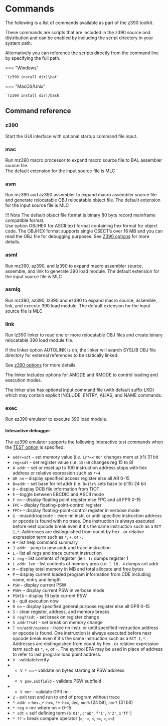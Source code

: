 # Commands

The following is a list of commands available as part of the z390 toolkit.

These commands are scripts that are included in the z390 source and distribution
and can be enabled by including the script directory in your system path.

Alternatively you can reference the scripts directly from the command line by
specifying the full path.

=== "Windows"

    `(z390 install dir)\bat`

=== "MacOS/Unix"
        
    `(z390 install dir)/bash`


## Command reference

### z390

Start the GUI interface with optional startup command file input.

### mac

Run mz390 macro processor to expand macro source file to BAL assembler source file. \
The default extension for the input source file is MLC

### asm

Run mz390 and az390 assembler to expand macro assembler source file and 
generate relocatable OBJ relocatable object file.
The default extension for the input source file is MLC

!!! Note 
    The default object file format is binary 80 byte record mainframe compatible 
    format.  
    Use option OBJHEX for ASCII text format containing hex format for object 
    code.  The OBJHEX format supports single CSECT’s over 16 MB and you can read 
    the OBJ file for debugging purposes. 
    See [Z390 options](z390_options.md) for more details.
    
### asml 

Run mz390, az390, and lz390 to expand macro assembler source, assemble, and 
link to generate 390 load module.
The default extension for the input source file is MLC

###	asmlg

Run mz390, az390, lz390 and ez390 to expand macro source, assemble, link, 
and execute 390 load module.
The default extension for the input source file is MLC

### link

Run lz390 linker to read one or more relocatable OBJ files and create binary 
relocatable 390 load module file.  

If the linker option AUTOLINK is on, the linker will search SYSLIB OBJ file 
directory for external references to be statically linked. 

See [z390 options](z390_options.md) for more details. 

The linker includes options for AMODE and RMODE to control loading and execution 
modes.  

The linker also has optional input command file (with default suffix LKD) which may 
contain explicit INCLUDE, ENTRY, ALIAS, and NAME commands.  

### exec

Run ez390 emulator to execute 390 load module. 

#### Interactive debugger

The ez390 emulator supports the following interactive test commands when the 
[TEST option](z390_options.md) is specified:

- `addr=sdt` – set memory value  (i.e. `1r?=x'80'` changes mem at (r1) 31 bit
- `reg=sdt` - set register value (i.e. `15r=8` changes reg 15 to 8)
- `A addr` – set or reset up to 100 instruction address stops with hex address or relative expression such as `*+4`
- `AR nn` – display specified access register else all AR 0-15
- `B=addr` - set base for rel addr (i.e. `B=15r%` sets base to (r15) 24 bit
- `D` – display DCB file information from TIOT
- `E` – toggle between EBCDIC and ASCII mode
- `F nn` – display floating point register else FPC and all FPR 0-15
- `FPC` – display floating-point-control register
- `FPC+` – display floating-point-control register in verbose mode
- `G` - nn/addr/opcode - exec nn instr. or until specified instruction address or opcode is found with no trace.
   One instruction is always executed before next opcode break even if it's the same instruction such as a `BCT 1,*`.
   Addresses are distinguished from count by hex . or relative expression term such as `*`, `+`, or `-`.
- `H`  -  list help command summary
- `J addr` -  jump to new addr and trace instruction
- `L`  - list all regs and trace current instruction
- `L reg` - list contents of register (ie `l 1r` dumps register 1
- `L addr len` - list contents of memory area (i.e. `l 10. 4` dumps cvt addr
- `M` – display total memory in MB and total allocate and free bytes 
- `P` – display current loaded program information from CDE including name, entry and length
- `PSW` – display current PSW
- `PSW+` – display current PSW in verbose mode
- `PSW16` – display 16 byte current PSW
- `Q` - quit execution now
- `R nn` – display specified general purpose register else all GPR 0-15
- `S`  - clear register, address, and memory breaks
- `S reg??sdt`  - set break on register change
- `S addr??sdt` - set break on memory change
- `T nn/addr/opcode` - trace nn instr. or until specified instruction address or opcode is found.
   One instruction is always executed before next opcode break even if it's the same instruction such as a `BCT 1,*`.
   Addresses are distinguished from count by hex . or relative expression term such as `*`, `+`, or `-`.
   The symbol EPA may be used in place of address to refer to last program load point address.
- `V` - validate/verify
- - `V * nn` - validate nn bytes starting at PSW address
- - `V psw.subfield` - validate PSW subfield
- - `V nnr` - validate GPR nn
- `Z`  - exit test and run to end of program without trace
- `* addr` = `hex.`,`+-hex`, `*+-hex`, `dec`, `nnr%` (24 bit), `nnr?` (31 bit)
- `* reg` = nnr where nn = 0-15
- `* sdt` = self defining term (`b'01'`, `c'ab'`, `f'1'`, `h'2'`, `x'ff'`)
- `* ??` = break compare operator (`=`, `!=`, `<`, `<=`, `>`, `>=`)
